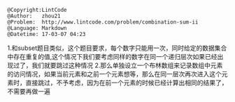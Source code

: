 ```
@Copyright:LintCode
@Author:   zhou21
@Problem:  http://www.lintcode.com/problem/combination-sum-ii
@Language: Markdown
@Datetime: 17-03-07 04:23
```

1.和subset题目类似，这个题目要求，每个数字只能用一次，同时给定的数据集合中存在重复的值,这个情况下我们要考虑同样的数字在同一个递归层次如果已经出现过了，我们就要跳过这种情况
2.那么单独设立一个布林数组来记录数组中元素的访问情况，如果当前元素和之前一个元素想等，那么在同一层次再次进入这个元素时，直接跳过，不予考虑，因为在前一个元素的时候已经计算出相同的结果了，不需要再做一遍